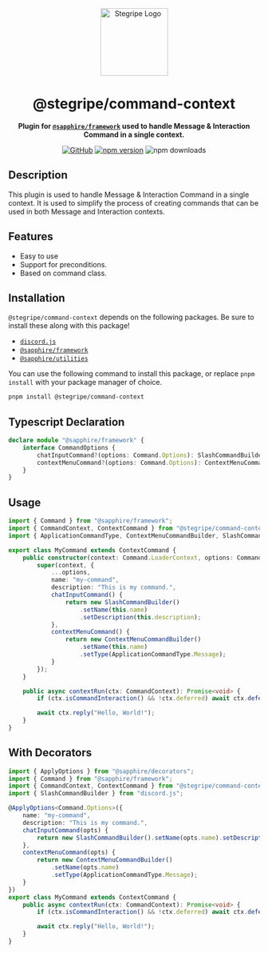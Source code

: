 <div align="center">

<img src="https://cdn.stegripe.org/images/logo.png" alt="Stegripe Logo" width="135">

# @stegripe/command-context

**Plugin for [**`@sapphire/framework`**](https://github.com/sapphire/framework) used to handle Message & Interaction Command in a single context.**

[![GitHub](https://img.shields.io/github/license/stegripe/sapphire-plugins)](https://github.com/stegripe/sapphire-plugins/blob/main/LICENSE.md)
<a href="https://www.npmjs.com/package/@stegripe/command-context">
  <img src="https://img.shields.io/npm/v/@stegripe/command-context?maxAge=3600" alt="npm version" ></a>
  <img src="https://img.shields.io/npm/dt/@stegripe/command-context?maxAge=3600" alt="npm downloads">

</div>

## Description
This plugin is used to handle Message & Interaction Command in a single context. It is used to simplify the process of creating commands that can be used in both Message and Interaction contexts.

## Features
-   Easy to use
-   Support for preconditions.
-   Based on command class.

## Installation
`@stegripe/command-context` depends on the following packages. Be sure to install these along with this package!

-   [`discord.js`](https://npmjs.com/package/discord.js)
-   [`@sapphire/framework`](https://npmjs.com/package/@sapphire/framework)
-   [`@sapphire/utilities`](https://npmjs.com/package/@sapphire/utilities)

You can use the following command to install this package, or replace `pnpm install` with your package manager of choice.

```sh
pnpm install @stegripe/command-context
```

## Typescript Declaration
```ts
declare module "@sapphire/framework" {
    interface CommandOptions {
        chatInputCommand?(options: Command.Options): SlashCommandBuilder;
        contextMenuCommand?(options: Command.Options): ContextMenuCommandBuilder;
    }
}
```

## Usage
```ts
import { Command } from "@sapphire/framework";
import { CommandContext, ContextCommand } from "@stegripe/command-context";
import { ApplicationCommandType, ContextMenuCommandBuilder, SlashCommandBuilder } from "discord.js";

export class MyCommand extends ContextCommand {
    public constructor(context: Command.LoaderContext, options: Command.Options) {
        super(context, {
            ...options,
            name: "my-command",
            description: "This is my command.",
            chatInputCommand() {
                return new SlashCommandBuilder()
                    .setName(this.name)
                    .setDescription(this.description);
            },
            contextMenuCommand() {
                return new ContextMenuCommandBuilder()
                    .setName(this.name)
                    .setType(ApplicationCommandType.Message);
            }
        });
    }

    public async contextRun(ctx: CommandContext): Promise<void> {
        if (ctx.isCommandInteraction() && !ctx.deferred) await ctx.deferReply();

        await ctx.reply("Hello, World!");
    }
}
```

## With Decorators
```ts
import { ApplyOptions } from "@sapphire/decorators";
import { Command } from "@sapphire/framework";
import { CommandContext, ContextCommand } from "@stegripe/command-context";
import { SlashCommandBuilder } from "discord.js";

@ApplyOptions<Command.Options>({
    name: "my-command",
    description: "This is my command.",
    chatInputCommand(opts) {
        return new SlashCommandBuilder().setName(opts.name).setDescription(opts.description);
    },
    contextMenuCommand(opts) {
        return new ContextMenuCommandBuilder()
            .setName(opts.name)
            .setType(ApplicationCommandType.Message);
    }
})
export class MyCommand extends ContextCommand {
    public async contextRun(ctx: CommandContext): Promise<void> {
        if (ctx.isCommandInteraction() && !ctx.deferred) await ctx.deferReply();

        await ctx.reply("Hello, World!");
    }
}
```
